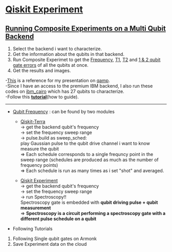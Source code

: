 # [Qiskit Experiment](https://github.com/bicycle315/QiskitExperiment/blob/master/Tutorial_01.rst)

## [Running Composite Experiments on a Multi Qubit Backend](https://github.com/bicycle315/QiskitExperiment/tree/main/Composite%20Experiments)  
  1. Select the backend i want to characterize.  
  2. Get the information about the qubits in that backend.  
  3. Run Composite Experimet to get the [Frequency](https://github.com/bicycle315/QiskitExperiment/blob/main/Composite%20Experiments/211015_Frequency%20on%20'Lima'%20Multi%20Qubit.ipynb), [T1](https://github.com/bicycle315/QiskitExperiment/blob/main/Composite%20Experiments/211005_T1%20on%20'Lima'%20Multi%20Qubit.ipynb), [T2](https://github.com/bicycle315/QiskitExperiment/blob/main/Composite%20Experiments/211006_T2%20on%20'Lima'%20Multi%20Qubits.ipynb) and [1 & 2 qubit gate errors](https://github.com/bicycle315/Qiskit-Experiment/blob/master/Composite%20Experiments/211201_1q%2C%202qRB%20on%20Multiple%20Qubits.ipynb) of all the qubits at once.  
  4. Get the results and images.   
 
-[This](https://github.com/qiskit-advocate/qamp-fall-21/files/7298443/Qiskit_Template_pdf.pdf) is a reference for my presentation on [qamp](https://github.com/qiskit-advocate/qamp-fall-21/issues/44).  
-Since I have an access to the premium IBM backend, I also run these codes on [ibm_cairo](https://github.com/bicycle315/QiskitExperiment/blob/main/Composite%20Experiments/211015_CairoBackend.ipynb) which has 27 qubits to characterize.    
-Follow this [**tutorial**](https://github.com/bicycle315/QiskitExperiment/blob/master/1.rst)(how to guide).

---
* [Qubit Frequency](https://github.com/bicycle315/QiskitExperiment/tree/main/Qubit%20Frequency) : can be found by two modules    
  * [Qiskit-Terra](https://github.com/bicycle315/QiskitExperiment/blob/main/Qubit%20Frequency/210928_FindingQbFreq%20.ipynb)  
    -> get the backend qubit's frequency  
    -> set the frequency sweep range  
    -> pulse.build as sweep_sched:  
      play Gaussian pulse to the qubit drive channel i want to know  
      measure the qubit  
    => Each schedule corresponds to a single frequncy point in the sweep range (schedules are produced as much as the number of frequency points)   
    => Each schedule is run as many times as i set "shot" and averaged.


  * [Qiskit Experiment](https://github.com/bicycle315/QiskitExperiment/blob/main/Qubit%20Frequency/210928_QubitSpectroscopy.ipynb)  
    -> get the backend qubit's frequency  
    -> set the frequency sweep range  
    -> run Spectroscopy!!  
    Spectroscopy gate is embedded with **qubit driving pulse + qubit measurement**  
    => **Spectroscopy is a circuit performing a spectroscopy gate with a different pulse schedule on a qubit**
    
* Following Tutorials
1. Following Single qubit gates on Armonk
2. Save Experiment data on the cloud
